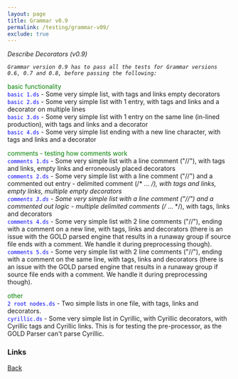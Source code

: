 ```yaml
---
layout: page
title: Grammar v0.9
permalink: /testing/grammar-v09/
exclude: true
---
```

_Describe Decorators (v0.9)_


<span style="font-style: italic;">```Grammar version 0.9 has to pass all the tests for Grammar versions 0.6, 0.7 and 0.8, before passing the following:```</span><br>


<span style="color:green">basic functionality</span><br>
<span style="color:blue">```basic 1.ds```</span> - Some very simple list, with tags and links empty decorators<br>
<span style="color:blue">```basic 2.ds```</span> - Some very simple list with 1 entry, with tags and links and a decorator on multiple lines<br>
<span style="color:blue">```basic 3.ds```</span> - Some very simple list with 1 entry on the same line (in-lined production), with tags and links and a decorator<br>
<span style="color:blue">```basic 4.ds```</span>  - Some very simple list ending with a new line character, with tags and links and a decorator<br>


<span style="color:green">comments - testing how comments work</span><br>
<span style="color:blue">```comments 1.ds```</span> - Some very simple list with a line comment ("//"), with tags and links, empty links and erroneously placed decorators<br>
<span style="color:blue">```comments 2.ds```</span> - Some very simple list with a line comment ("//") and a commented out entry - delimited comment (/* ... */), with tags and links, empty links, multiple empty decorators<br>
<span style="color:blue">```comments 3.ds```</span> - Some very simple list with a line comment ("//") and a commented out logic - multiple delimited comments (/* ... */), with tags, links and decorators<br>
<span style="color:blue">```comments 4.ds```</span> - Some very simple list with 2 line comments ("//"), ending with a comment on a new line, with tags, links and decorators (there is an issue with the GOLD parsed engine that results in a runaway group if source file ends with a comment. We handle it during preprocessing though).<br>
<span style="color:blue">```comments 5.ds```</span> - Some very simple list with 2 line comments ("//"), ending with a comment on the same line, with tags, links and decorators (there is an issue with the GOLD parsed engine that results in a runaway group if source file ends with a comment. We handle it during preprocessing though).<br>


<span style="color:green">other</span><br>
<span style="color:blue">```2 root nodes.ds```</span> - Two simple lists in one file, with tags, links and decorators.<br>
<span style="color:blue">```cyrillic.ds```</span> - Some very simple list in Cyrillic, with Cyrillic decorators, with Cyrillic tags and Cyrillic links. This is for testing the pre-processor, as the GOLD Parser can't parse Cyrillic.

### Links
[Back](/testing)